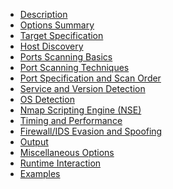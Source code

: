 - [Description](content/1-Description.md)
- [Options Summary](content/2-OptionsSummary.md)
- [Target Specification](content/3-TargetSpecification.md)
- [Host Discovery](content/4-HostDiscovery.md)
- [Ports Scanning Basics](content/5-PortsScanningBasic.md)
- [Port Scanning Techniques](content/6-PortScanningTechniques.md)
- [Port Specification and Scan Order](content/7-PortSpecificationAndScanOrder.md)
- [Service and Version Detection](content/8-ServiceAndVersionDetection.md)
- [OS Detection](content/9-OsDetection.md)
- [Nmap Scripting Engine (NSE)]()
- [Timing and Performance]()
- [Firewall/IDS Evasion and Spoofing]()
- [Output]()
- [Miscellaneous Options]()
- [Runtime Interaction]()
- [Examples]()

